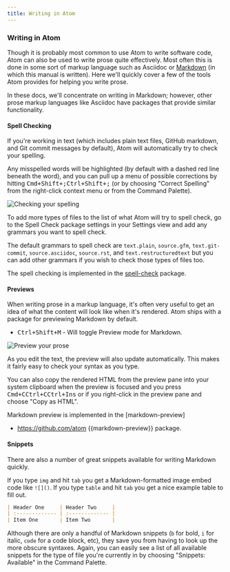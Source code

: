 ```yaml
---
title: Writing in Atom
---
```

### Writing in Atom

Though it is probably most common to use Atom to write software code, Atom can also be used to write prose quite effectively. Most often this is done in some sort of markup language such as Asciidoc or [Markdown](https://help.github.com/articles/about-writing-and-formatting-on-github/) (in which this manual is written). Here we'll quickly cover a few of the tools Atom provides for helping you write prose.

In these docs, we'll concentrate on writing in Markdown; however, other prose markup languages like Asciidoc have packages that provide similar functionality.

#### Spell Checking

If you're working in text (which includes plain text files, GitHub markdown, and Git commit messages by default), Atom will automatically try to check your spelling.

Any misspelled words will be highlighted (by default with a dashed red line beneath the word), and you can pull up a menu of possible corrections by hitting <kbd class="platform-mac">Cmd+Shift+;</kbd><kbd class="platform-windows platform-linux">Ctrl+Shift+;</kbd> (or by choosing "Correct Spelling" from the right-click context menu or from the Command Palette).

![Checking your spelling](../../images/spellcheck.png)

To add more types of files to the list of what Atom will try to spell check, go to the Spell Check package settings in your Settings view and add any grammars you want to spell check.

The default grammars to spell check are `text.plain`, `source.gfm`, `text.git-commit`, `source.asciidoc`, `source.rst`, and `text.restructuredtext` but you can add other grammars if you wish to check those types of files too.

The spell checking is implemented in the [spell-check](https://github.com/atom/spell-check) package.

#### Previews

When writing prose in a markup language, it's often very useful to get an idea of what the content will look like when it's rendered. Atom ships with a package for previewing Markdown by default.

* <kbd class="platform-mac platform-windows platform-linux">Ctrl+Shift+M</kbd> - Will toggle Preview mode for Markdown.

![Preview your prose](../../images/preview.png)

As you edit the text, the preview will also update automatically. This makes it fairly easy to check your syntax as you type.

You can also copy the rendered HTML from the preview pane into your system clipboard when the preview is focused and you press <kbd class="platform-mac">Cmd+C</kbd><kbd class="platform-windows">Ctrl+C</kbd><kbd class="platform-linux">Ctrl+Ins</kbd> or if you right-click in the preview pane and choose "Copy as HTML".

Markdown preview is implemented in the [markdown-preview]
* https://github.com/atom {{markdown-preview}} package.

#### Snippets

There are also a number of great snippets available for writing Markdown quickly.

If you type `img` and hit `tab` you get a Markdown-formatted image embed code like `![]()`. If you type `table` and hit `tab` you get a nice example table to fill out.

```markdown
| Header One     | Header Two     |
| :------------- | :------------- |
| Item One       | Item Two       |
```

Although there are only a handful of Markdown snippets (`b` for bold, `i` for italic, `code` for a code block, etc), they save you from having to look up the more obscure syntaxes. Again, you can easily see a list of all available snippets for the type of file you're currently in by choosing "Snippets: Available" in the Command Palette.

